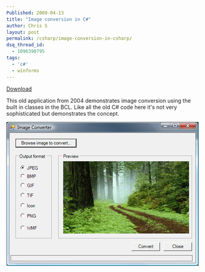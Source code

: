```yaml
---
Published: 2009-04-13
title: "Image conversion in C#"
author: Chris S
layout: post
permalink: /csharp/image-conversion-in-csharp/
dsq_thread_id:
  - 1096390795
tags:
  - 'c#'
  - winforms
---
```

[Download][1]

This old application from 2004 demonstrates image conversion using the built in classes in the BCL. Like all the old C# code here it's not very sophisticated but demonstrates the concept.

<!--more-->

  
![Image conversion in C#][2]

 [1]: /storage/downloads/ImageConverter.zip
 [2]: /wp-content/uploads/2009/04/imageconverter.jpg